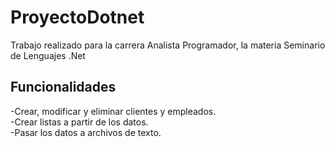 # ProyectoDotnet
 Trabajo realizado para la carrera Analista Programador, la materia Seminario de Lenguajes .Net
 
 ## Funcionalidades
 
-Crear, modificar y eliminar clientes y empleados. <br/>
-Crear listas a partir de los datos. <br/>
-Pasar los datos a archivos de texto. <br/>
